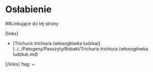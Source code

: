 # Osłabienie





##Linkujące do tej strony

[links]

- [Trichuris trichiura (włosogłówka ludzka)](../../Patogeny/Pasożyty/Robaki/Trichuris trichiura (włosogłówka ludzka).md)


[/links]
!tag:
~


